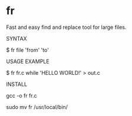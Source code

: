 # fr
Fast and easy find and replace tool for large files.

SYNTAX

$ fr file 'from' 'to'

USAGE EXAMPLE

$ fr fr.c while 'HELLO WORLD!' > out.c

INSTALL

gcc -o fr fr.c

sudo mv fr /usr/local/bin/

